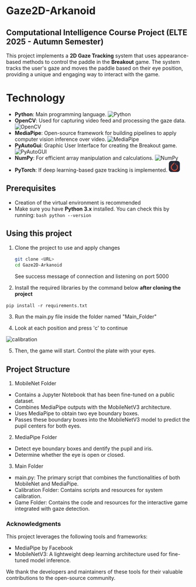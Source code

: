 # Gaze2D-Arkanoid
## Computational Intelligence Course Project (ELTE 2025 - Autumn Semester)

This project implements a **2D Gaze Tracking** system that uses appearance-based methods to control the paddle in the **Breakout** game. The system tracks the user's gaze and moves the paddle based on their eye position, providing a unique and engaging way to interact with the game.

# Technology
- **Python**: Main programming language. ![Python](https://img.shields.io/badge/Python-3776AB?style=for-the-badge&logo=python&logoColor=white)
- **OpenCV**: Used for capturing video feed and processing the gaze data. <img src="https://github.com/tandpfun/skill-icons/blob/main/icons/OpenCV-Dark.svg" alt="OpenCV" width="30" />
- **MediaPipe**: Open-source framework for building pipelines to apply computer vision inference over video. <img src = "https://viz.mediapipe.dev/logo.png" alt = "MediaPipe" width = "30"/>
- **PyAutoGui**: Graphic User Interface for creating the Breakout game. <img src = "https://miro.medium.com/v2/resize:fit:1200/0*N2n8UFCISGIEr1lH.jpeg" alt = "PyAutoGUI" width = "50" />
- **NumPy**: For efficient array manipulation and calculations. <img src = "https://user-images.githubusercontent.com/50221806/86498208-af4bfe00-bd39-11ea-88fa-c747ae0ddd85.png" alt = "NumPy" width = "30"/>
- **PyTorch**: If deep learning-based gaze tracking is implemented. <img src="https://github.com/tandpfun/skill-icons/blob/main/icons/PyTorch-Dark.svg" alt="PyTorch" width="30" />

## Prerequisites
- Creation of the virtual environment is recommended
- Make sure you have **Python 3.x** installed. You can check this by running:
```bash python --version```

## Using this project

1. Clone the project to use and apply changes

   ```bash
   git clone <URL>
   cd Gaze2D-Arkanoid
   ```
   
   See success message of connection and listening on port 5000

2. Install the required libraries by the command below **after cloning the project**

```pip install -r requirements.txt```

3. Run the main.py file inside the folder named "Main_Folder"

4. Look at each position and press 'c' to continue

<img src = "https://media.springernature.com/lw685/springer-static/image/art%3A10.1007%2Fs11042-018-6490-7/MediaObjects/11042_2018_6490_Fig5_HTML.png" alt = "calibration">

5. Then, the game will start. Control the plate with your eyes.
## Project Structure

1. MobileNet Folder
- Contains a Jupyter Notebook that has been fine-tuned on a public dataset.
- Combines MediaPipe outputs with the MobileNetV3 architecture.
- Uses MediaPipe to obtain two eye boundary boxes.
- Passes these boundary boxes into the MobileNetV3 model to predict the pupil centers for both eyes.
  
2. MediaPipe Folder
- Detect eye boundary boxes and dentify the pupil and iris.
- Determine whether the eye is open or closed.
  
3. Main Folder
- main.py: The primary script that combines the functionalities of both MobileNet and MediaPipe.
- Calibration Folder: Contains scripts and resources for system calibration.
- Game Folder: Contains the code and resources for the interactive game integrated with gaze detection.


### Acknowledgments
This project leverages the following tools and frameworks:

- MediaPipe by Facebook
- MobileNetV3: A lightweight deep learning architecture used for fine-tuned model inference.

We thank the developers and maintainers of these tools for their valuable contributions to the open-source community.
